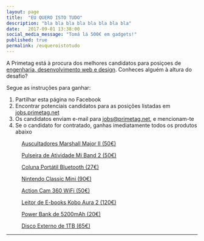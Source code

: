 ```yaml
---
layout: page
title:  "EU QUERO ISTO TUDO"
description: "bla bla bla bla bla bla bla bla"
date:   2017-09-01 13:38:00
social_media_message: "Tomá lá 500€ em gadgets!"
published: true
permalink: /euqueroistotudo
---
```


A Primetag está à procura dos melhores candidatos para posiçoes de [engenharia, desenvolvimento web e design](http://jobs.primetag.net). Conheces alguém à altura do desafio?

Segue as instruções para ganhar:

1. Partilhar esta página no Facebook
2. Encontrar potenciais candidatos para as posições listadas em [jobs.primetag.net](http://jobs.primetag.net)
3. Os candidatos enviam e-mail para jobs@primetag.net, e mencionam-te
4. Se o candidato for contratado, ganhas imediatamente todos os produtos abaixo

<div class="image-grid">
  <a href="https://www.fnac.pt/Marshall-Auscultadores-Major-II-Preto-Auriculares-Hi-Fi-Auscultadores/a906048#" target="_blank">
    <figure>
      <img src="https://static.fnac-static.com/multimedia/Images/PT/NR/11/b4/0d/898065/1540-1/tsp20160812190120/Marshall-Auscultadores-Major-II-Preto.jpg" alt="">
      <figcaption>
        Auscultadores Marshall Major II (50€)
      </figcaption>
    </figure>
  </a>
  <a href="https://www.fnac.pt/Pulseira-de-Atividade-Xiaomi-Mi-Band-2-Preto-Electronica-Desporto-e-Saude-Pulseira-Monitor-Atividade/a1202496#" target="_blank">
    <figure>
      <img src="https://static.fnac-static.com/multimedia/Images/PT/NR/e5/16/12/1185509/1540-1.jpg" alt="">
      <figcaption>
        Pulseira de Atividade Mi Band 2 (50€)
      </figcaption>
    </figure>
  </a>
  <a href="https://www.fnac.pt/Philips-Coluna-Portatil-BT-50-Preto-Acessorio-Imagem-e-Som-Colunas-Mini/a889137#" target="_blank">
    <figure>
      <img src="https://static.fnac-static.com/multimedia/Images/PT/NR/8f/72/0d/881295/1540-1/tsp20160813092340/Philips-Coluna-Portatil-BT-50-Preto.jpg" alt="">
      <figcaption>
        Coluna Portátil Bluetooth (27€)
      </figcaption>
    </figure>
  </a>
    <a href="https://www.fnac.pt/Nintendo-Classic-Mini-Consola-Super-Nintendo-Entertainment-System-SNES-Consola-Consola/a1257579#" target="_blank">
    <figure>
      <img src="https://static.fnac-static.com/multimedia/Images/PT/NR/6d/ea/12/1239661/1540-1.jpg" alt="">
      <figcaption>
        Nintendo Classic Mini (90€)
      </figcaption>
    </figure>
  </a>
  <a href="https://www.fnac.pt/PNJ-Action-Cam-PANO-DL-360-Wi-Fi-Camara-de-Video-Camara-Video/a988609#" target="_blank">
    <figure>
      <img src="https://static.fnac-static.com/multimedia/Images/PT/NR/3c/ed/0e/978236/1541-1/tsp20161025122151/PNJ-Action-Cam-PANO-DL-360-Wi-Fi.jpg" alt="">
      <figcaption>
        Action Cam 360 WiFi (50€)
      </figcaption>
    </figure>
  </a>
  <a href="https://www.fnac.pt/Kobo-Aura-2-Preto-Tablet-eBook/a985932" target="_blank">
    <figure>
      <img src="https://static.fnac-static.com/multimedia/Images/PT/NR/eb/e3/0e/975851/1540-1/tsp20160929124209/Kobo-Aura-2-Preto.jpg" alt="">
      <figcaption>
        Leitor de E-books Kobo Aura 2 (120€)
      </figcaption>
    </figure>
  </a>
  <a href="https://www.fnac.pt/Power-Bank-Eurotech-5200mAh-Preto-Acessorio-Informatica-e-Tel-Carregador-Telemovel/a982585#" target="_blank">
    <figure>
      <img src="https://static.fnac-static.com/multimedia/Images/PT/NR/85/d7/0e/972677/1540-1/tsp20160831162429/Power-Bank-Eurotech-5200mAh-Preto.jpg" alt="">
      <figcaption>
        Power Bank de 5200mAh (20€)
      </figcaption>
    </figure>
  </a>  
    <a href="https://www.fnac.pt/Maxtor-Disco-Externo-M3-Portable-1TB-2-5-Preto-Disco-Rigido-Disco-Rigido-Externo-2-5/a965686#" target="_blank">
    <figure>
      <img src="https://static.fnac-static.com/multimedia/Images/PT/NR/cc/97/0e/956364/1540-1/tsp20160812182019/Maxtor-Disco-Externo-M3-Portable-1TB-2-5-Preto.jpg" alt="">
      <figcaption>
        Disco Externo de 1TB (65€)
      </figcaption>
    </figure>
  </a>
</div>

----

